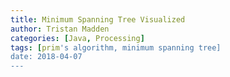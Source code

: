 ```yaml
---
title: Minimum Spanning Tree Visualized
author: Tristan Madden
categories: [Java, Processing]
tags: [prim's algorithm, minimum spanning tree]
date: 2018-04-07
---
```

<!-- ![Desktop View](https://res.cloudinary.com/deiub7j41/image/upload/v1648776746/image_28-08-2019-06-25-51_mh1llq.jpg)
I'm working on a few programs that I will be using using to visualize algorithms on procedurally generated terrain. This particular program visualizes a minimum spanning tree using <a href="https://en.wikipedia.org/wiki/Prim%27s_algorithm">Prim's Algorithm</a> on random walkers. The terrain is 128x128 tiles, each containing 4 vertices on the negative y-axis that I applied a <a href="https://en.wikipedia.org/wiki/Perlin_noise">Perlin Noise</a> height map to. The map projection is orthographic, so all objects with the same dimension appear the same size, regardless of whether they are near or far from the camera. The frames were rendered at 1920x1080 resolution.

<div class="iframe-wrapper-16-9">
    <iframe src="https://www.youtube.com/embed/RwauA6p1Cic"></iframe>
</div>



<h2>FFMPEG settings used to assemble the rendered frames</h2>
```console
ffmpeg -f image2 -r 60 -i frame-%04d.tif -vcodec libx264 -profile:v high444 -refs 16 -crf 0 -preset ultrafast test.mp4
```
<h2>FFMPEG settings used to add music to the video</h2>
```console
ffmpeg -i test.mp4 -i music.mp3 -codec copy -shortest output.mp4
``` -->